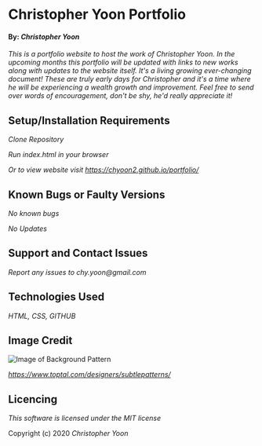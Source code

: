 # Christopher Yoon Portfolio

#### By: _**Christopher Yoon**_

_This is a portfolio website to host the work of Christopher Yoon. In the upcoming months this portfolio will be updated with links to new works along with updates to the website itself. It's a living growing ever-changing document! These are truly early days for Christopher and it's a time where he will be experiencing a wealth growth and improvement. Feel free to send over words of encouragement, don't be shy, he'd really appreciate it!_

## Setup/Installation Requirements

*_Clone Repository_*

*_Run index.html in your browser_*

*Or to view website visit https://chyoon2.github.io/portfolio/*

## Known Bugs or Faulty Versions

_No known bugs_

_No Updates_

## Support and Contact Issues

_Report any issues to chy.yoon@gmail.com_

## Technologies Used

_HTML, CSS, GITHUB_

## Image Credit

![Image of Background Pattern](https://www.toptal.com/designers/subtlepatterns/patterns/repeated-square.png)

_https://www.toptal.com/designers/subtlepatterns/_

## Licencing

_This software is licensed under the MIT license_

Copyright (c) 2020 *Christopher Yoon*